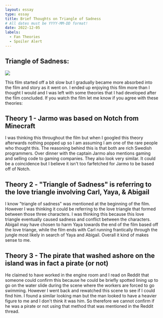 ```yaml
---
layout: essay
type: essay
title: Brief Thoughts on Triangle of Sadness
# All dates must be YYYY-MM-DD format!
date: 2022-12-05
labels:
  - Fan Theories
  - Spoiler Alert
---
```


## Triangle of Sadness:

<div class="ui medium rounded images">
<img class="ui image" src="{{ site.baseurl }}/images/tos.jpg">
</div>

This film started off a bit slow but I gradually became more absorbed into the film and story as it went on. I ended up enjoying this film more than I thought I would and I was left with some theories that I had developed after the film concluded. If you watch the film let me know if you agree with these theories:

## Theory 1 - Jarmo was based on Notch from Minecraft

I was thinking this throughout the film but when I googled this theory afterwards nothing popped up so I am assuming I am one of the rare people who thought this. The reasoning behind this is that both are rich Swedish programmers. Over dinner with the captain Jarmo also mentions gaming and selling code to gaming companies. They also look very similar. It could be a coincidence but I believe it isn't too farfetched for Jarmo to be based off of Notch.

## Theory 2 - "Triangle of Sadness" is referring to the love triangle involving Carl, Yaya, & Abigail

I know "triangle of sadness" was mentioned at the beginning of the film. However I was thinking it could be referring to the love triangle that formed between those three characters. I was thinking this because this love triangle eventually caused sadness and conflict between the characters. Abigail may have chosen to harm Yaya towards the end of the film based off the love triange, while the film ends with Carl running frantically through the jungle most likely in search of Yaya and Abigail. Overall it kind of makes sense to me. 

## Theory 3 - The pirate that washed ashore on the island was in fact a pirate (or not)

He claimed to have worked in the engine room and I read on Reddit that someone could confirm this because he could be briefly spotted lining up to go on the water slide during the scene where the workers are forced to go swimming. However I went back and rewatched this scene to see if I could find him. I found a similar looking man but the man looked to have a heavier figure to me and I don't think it was him. So therefore we cannot confirm if he was a pirate or not using that method that was mentioned in the Reddit thread.